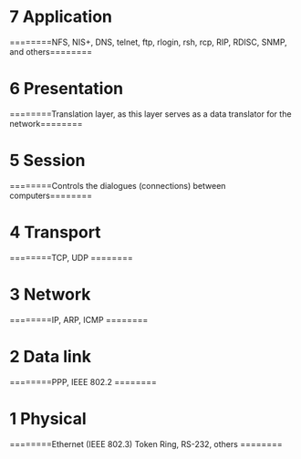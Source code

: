# 7 Application
========NFS, NIS+, DNS, telnet, ftp, rlogin, rsh, rcp, RIP, RDISC, SNMP, and others========
# 6 Presentation 
========Translation layer, as this layer serves as a data translator for the network========
# 5 Session  
========Controls the dialogues (connections) between computers========
# 4 Transport 
========TCP, UDP ========
# 3 Network 
========IP, ARP, ICMP ========
# 2 Data link
========PPP, IEEE 802.2 ========
# 1 Physical 
========Ethernet (IEEE 802.3) Token Ring, RS-232, others ========
